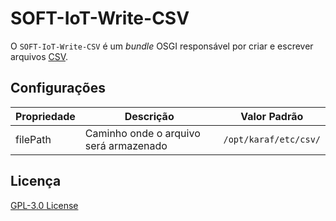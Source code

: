 # SOFT-IoT-Write-CSV

O `SOFT-IoT-Write-CSV` é um *bundle* OSGI responsável por criar e escrever arquivos [CSV](https://en.wikipedia.org/wiki/Comma-separated_values).

## Configurações
| Propriedade | Descrição | Valor Padrão |
| ----------- | --------- | ------------ |
| filePath | Caminho onde o arquivo será armazenado | `/opt/karaf/etc/csv/` |


## Licença
[GPL-3.0 License](./LICENSE)
